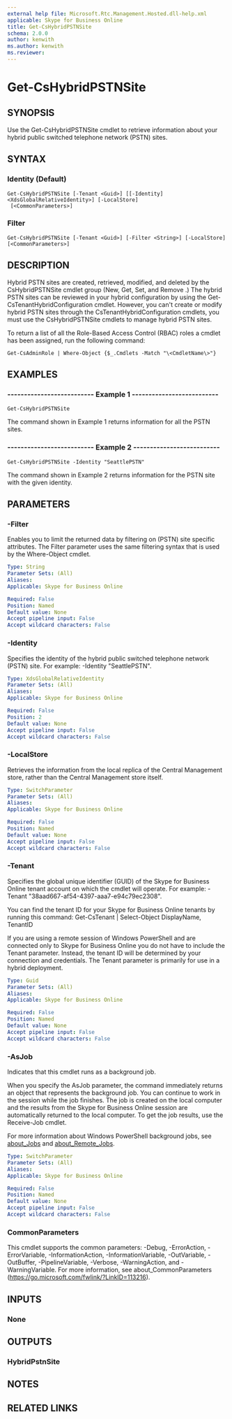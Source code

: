```yaml
---
external help file: Microsoft.Rtc.Management.Hosted.dll-help.xml 
applicable: Skype for Business Online
title: Get-CsHybridPSTNSite
schema: 2.0.0
author: kenwith
ms.author: kenwith
ms.reviewer:
---
```


# Get-CsHybridPSTNSite

## SYNOPSIS
Use the Get-CsHybridPSTNSite cmdlet to retrieve information about your hybrid public switched telephone network (PSTN) sites.

## SYNTAX

### Identity (Default)
```
Get-CsHybridPSTNSite [-Tenant <Guid>] [[-Identity] <XdsGlobalRelativeIdentity>] [-LocalStore]
 [<CommonParameters>]
```

### Filter
```
Get-CsHybridPSTNSite [-Tenant <Guid>] [-Filter <String>] [-LocalStore] [<CommonParameters>]
```

## DESCRIPTION
Hybrid PSTN sites are created, retrieved, modified, and deleted by the CsHybridPSTNSite cmdlet group (New, Get, Set, and Remove .) The hybrid PSTN sites can be reviewed in your hybrid configuration by using the Get-CsTenantHybridConfiguration cmdlet.
However, you can't create or modify hybrid PSTN sites through the CsTenantHybridConfiguration cmdlets, you must use the CsHybridPSTNSite cmdlets to manage hybrid PSTN sites.

To return a list of all the Role-Based Access Control (RBAC) roles a cmdlet has been assigned, run the following command:

`Get-CsAdminRole | Where-Object {$_.Cmdlets -Match "\<CmdletName\>"}`

## EXAMPLES

### -------------------------- Example 1 --------------------------
```
Get-CsHybridPSTNSite
```

The command shown in Example 1 returns information for all the PSTN sites.

### -------------------------- Example 2 --------------------------
```
Get-CsHybridPSTNSite -Identity "SeattlePSTN"
```

The command shown in Example 2 returns information for the PSTN site with the given identity.


## PARAMETERS

### -Filter
Enables you to limit the returned data by filtering on (PSTN) site specific attributes.
The Filter parameter uses the same filtering syntax that is used by the Where-Object cmdlet.

```yaml
Type: String
Parameter Sets: (All)
Aliases: 
Applicable: Skype for Business Online

Required: False
Position: Named
Default value: None
Accept pipeline input: False
Accept wildcard characters: False
```

### -Identity
Specifies the identity of the hybrid public switched telephone network (PSTN) site.
For example: -Identity "SeattlePSTN".

```yaml
Type: XdsGlobalRelativeIdentity
Parameter Sets: (All)
Aliases: 
Applicable: Skype for Business Online

Required: False
Position: 2
Default value: None
Accept pipeline input: False
Accept wildcard characters: False
```

### -LocalStore
Retrieves the information from the local replica of the Central Management store, rather than the Central Management store itself.

```yaml
Type: SwitchParameter
Parameter Sets: (All)
Aliases: 
Applicable: Skype for Business Online

Required: False
Position: Named
Default value: None
Accept pipeline input: False
Accept wildcard characters: False
```

### -Tenant
Specifies the global unique identifier (GUID) of the Skype for Business Online tenant account on which the cmdlet will operate.
For example: -Tenant "38aad667-af54-4397-aaa7-e94c79ec2308".

You can find the tenant ID for your Skype for Business Online tenants by running this command: Get-CsTenant | Select-Object DisplayName, TenantID

If you are using a remote session of Windows PowerShell and are connected only to Skype for Business Online you do not have to include the Tenant parameter.
Instead, the tenant ID will be determined by your connection and credentials.
The Tenant parameter is primarily for use in a hybrid deployment.

```yaml
Type: Guid
Parameter Sets: (All)
Aliases: 
Applicable: Skype for Business Online

Required: False
Position: Named
Default value: None
Accept pipeline input: False
Accept wildcard characters: False
```

### -AsJob
Indicates that this cmdlet runs as a background job.

When you specify the AsJob parameter, the command immediately returns an object that represents the background job. You can continue to work in the session while the job finishes. The job is created on the local computer and the results from the Skype for Business Online session are automatically returned to the local computer. To get the job results, use the Receive-Job cmdlet.

For more information about Windows PowerShell background jobs, see [about_Jobs](https://docs.microsoft.com/powershell/module/microsoft.powershell.core/about/about_jobs?view=powershell-6) and [about_Remote_Jobs](https://docs.microsoft.com/powershell/module/microsoft.powershell.core/about/about_remote_jobs?view=powershell-6).

```yaml
Type: SwitchParameter
Parameter Sets: (All)
Aliases: 
Applicable: Skype for Business Online

Required: False
Position: Named
Default value: None
Accept pipeline input: False
Accept wildcard characters: False
```

### CommonParameters
This cmdlet supports the common parameters: -Debug, -ErrorAction, -ErrorVariable, -InformationAction, -InformationVariable, -OutVariable, -OutBuffer, -PipelineVariable, -Verbose, -WarningAction, and -WarningVariable. For more information, see about_CommonParameters (https://go.microsoft.com/fwlink/?LinkID=113216).

## INPUTS

### None


## OUTPUTS

### HybridPstnSite


## NOTES


## RELATED LINKS

